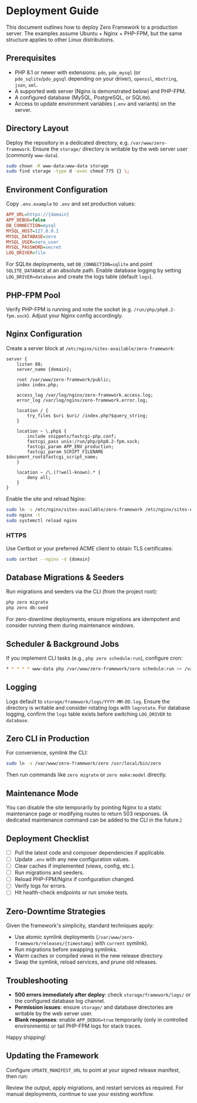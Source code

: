 # Deployment Guide

This document outlines how to deploy Zero Framework to a production server. The examples assume Ubuntu + Nginx + PHP-FPM, but the same structure applies to other Linux distributions.

## Prerequisites

- PHP 8.1 or newer with extensions: `pdo`, `pdo_mysql` (or `pdo_sqlite`/`pdo_pgsql` depending on your driver), `openssl`, `mbstring`, `json`, `xml`.
- A supported web server (Nginx is demonstrated below) and PHP-FPM.
- A configured database (MySQL, PostgreSQL, or SQLite).
- Access to update environment variables (`.env` and variants) on the server.

## Directory Layout

Deploy the repository in a dedicated directory, e.g. `/var/www/zero-framework`. Ensure the `storage/` directory is writable by the web server user (commonly `www-data`).

```bash
sudo chown -R www-data:www-data storage
sudo find storage -type d -exec chmod 775 {} \;
```

## Environment Configuration

Copy `.env.example` to `.env` and set production values:

```ini
APP_URL=https://{domain}
APP_DEBUG=false
DB_CONNECTION=mysql
MYSQL_HOST=127.0.0.1
MYSQL_DATABASE=zero
MYSQL_USER=zero_user
MYSQL_PASSWORD=secret
LOG_DRIVER=file
```

For SQLite deployments, set `DB_CONNECTION=sqlite` and point `SQLITE_DATABASE` at an absolute path. Enable database logging by setting `LOG_DRIVER=database` and create the logs table (default `logs`).

## PHP-FPM Pool

Verify PHP-FPM is running and note the socket (e.g. `/run/php/php8.2-fpm.sock`). Adjust your Nginx config accordingly.

## Nginx Configuration

Create a server block at `/etc/nginx/sites-available/zero-framework`:

```nginx
server {
    listen 80;
    server_name {domain};

    root /var/www/zero-framework/public;
    index index.php;

    access_log /var/log/nginx/zero-framework.access.log;
    error_log /var/log/nginx/zero-framework.error.log;

    location / {
        try_files $uri $uri/ /index.php?$query_string;
    }

    location ~ \.php$ {
        include snippets/fastcgi-php.conf;
        fastcgi_pass unix:/run/php/php8.2-fpm.sock;
        fastcgi_param APP_ENV production;
        fastcgi_param SCRIPT_FILENAME $document_root$fastcgi_script_name;
    }

    location ~ /\.(?!well-known).* {
        deny all;
    }
}
```

Enable the site and reload Nginx:

```bash
sudo ln -s /etc/nginx/sites-available/zero-framework /etc/nginx/sites-enabled/
sudo nginx -t
sudo systemctl reload nginx
```

### HTTPS

Use Certbot or your preferred ACME client to obtain TLS certificates:

```bash
sudo certbot --nginx -d {domain}
```

## Database Migrations & Seeders

Run migrations and seeders via the CLI (from the project root):

```bash
php zero migrate
php zero db:seed
```

For zero-downtime deployments, ensure migrations are idempotent and consider running them during maintenance windows.

## Scheduler & Background Jobs

If you implement CLI tasks (e.g., `php zero schedule:run`), configure cron:

```bash
* * * * * www-data php /var/www/zero-framework/zero schedule:run >> /var/log/zero-schedule.log 2>&1
```

## Logging

Logs default to `storage/framework/logs/YYYY-MM-DD.log`. Ensure the directory is writable and consider rotating logs with `logrotate`. For database logging, confirm the `logs` table exists before switching `LOG_DRIVER` to `database`.

## Zero CLI in Production

For convenience, symlink the CLI:

```bash
sudo ln -s /var/www/zero-framework/zero /usr/local/bin/zero
```

Then run commands like `zero migrate` or `zero make:model` directly.

## Maintenance Mode

You can disable the site temporarily by pointing Nginx to a static maintenance page or modifying routes to return 503 responses. (A dedicated maintenance command can be added to the CLI in the future.)

## Deployment Checklist

- [ ] Pull the latest code and composer dependencies if applicable.
- [ ] Update `.env` with any new configuration values.
- [ ] Clear caches if implemented (views, config, etc.).
- [ ] Run migrations and seeders.
- [ ] Reload PHP-FPM/Nginx if configuration changed.
- [ ] Verify logs for errors.
- [ ] Hit health-check endpoints or run smoke tests.

## Zero-Downtime Strategies

Given the framework's simplicity, standard techniques apply:

- Use atomic symlink deployments (`/var/www/zero-framework/releases/{timestamp}` with `current` symlink).
- Run migrations before swapping symlinks.
- Warm caches or compiled views in the new release directory.
- Swap the symlink, reload services, and prune old releases.

## Troubleshooting

- **500 errors immediately after deploy**: check `storage/framework/logs/` or the configured database log channel.
- **Permission issues**: ensure `storage/` and database directories are writable by the web server user.
- **Blank responses**: enable `APP_DEBUG=true` temporarily (only in controlled environments) or tail PHP-FPM logs for stack traces.

Happy shipping!

## Updating the Framework

Configure `UPDATE_MANIFEST_URL` to point at your signed release manifest, then run:

Review the output, apply migrations, and restart services as required. For manual deployments, continue to use your existing workflow.
